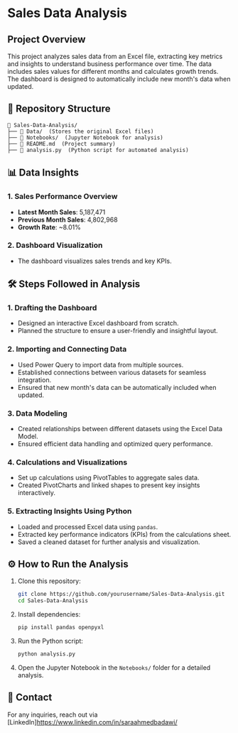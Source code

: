 # Sales Data Analysis

## Project Overview
This project analyzes sales data from an Excel file, extracting key metrics and insights to understand business performance over time. The data includes sales values for different months and calculates growth trends. The dashboard is designed to automatically include new month's data when updated.

## 📂 Repository Structure
```
📂 Sales-Data-Analysis/
├── 📂 Data/  (Stores the original Excel files)
├── 📂 Notebooks/  (Jupyter Notebook for analysis)
├── 📄 README.md  (Project summary)
├── 📄 analysis.py  (Python script for automated analysis)
```

## 📊 Data Insights
### **1. Sales Performance Overview**
- **Latest Month Sales**: 5,187,471
- **Previous Month Sales**: 4,802,968
- **Growth Rate**: ~8.01%

### **2. Dashboard Visualization**
- The dashboard visualizes sales trends and key KPIs.

## 🛠️ Steps Followed in Analysis

### **1. Drafting the Dashboard**
- Designed an interactive Excel dashboard from scratch.
- Planned the structure to ensure a user-friendly and insightful layout.

### **2. Importing and Connecting Data**
- Used Power Query to import data from multiple sources.
- Established connections between various datasets for seamless integration.
- Ensured that new month's data can be automatically included when updated.

### **3. Data Modeling**
- Created relationships between different datasets using the Excel Data Model.
- Ensured efficient data handling and optimized query performance.

### **4. Calculations and Visualizations**
- Set up calculations using PivotTables to aggregate sales data.
- Created PivotCharts and linked shapes to present key insights interactively.

### **5. Extracting Insights Using Python**
- Loaded and processed Excel data using `pandas`.
- Extracted key performance indicators (KPIs) from the calculations sheet.
- Saved a cleaned dataset for further analysis and visualization.

## ⚙️ How to Run the Analysis
1. Clone this repository:
   ```bash
   git clone https://github.com/yourusername/Sales-Data-Analysis.git
   cd Sales-Data-Analysis
   ```
2. Install dependencies:
   ```bash
   pip install pandas openpyxl
   ```
3. Run the Python script:
   ```bash
   python analysis.py
   ```
4. Open the Jupyter Notebook in the `Notebooks/` folder for a detailed analysis.


## 📧 Contact
For any inquiries, reach out via [LinkedIn]https://www.linkedin.com/in/saraahmedbadawi/
